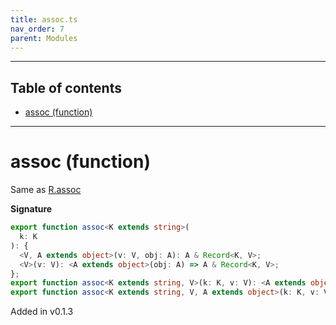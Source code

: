 ```yaml
---
title: assoc.ts
nav_order: 7
parent: Modules
---
```


---

<h2 class="text-delta">Table of contents</h2>

- [assoc (function)](#assoc-function)

---

# assoc (function)

Same as [R.assoc](https://ramdajs.com/docs/#assoc)

**Signature**

```ts
export function assoc<K extends string>(
  k: K
): {
  <V, A extends object>(v: V, obj: A): A & Record<K, V>;
  <V>(v: V): <A extends object>(obj: A) => A & Record<K, V>;
};
export function assoc<K extends string, V>(k: K, v: V): <A extends object>(obj: A) => A & Record<K, V>;
export function assoc<K extends string, V, A extends object>(k: K, v: V, obj: A): A & Record<K, V>; { ... }
```

Added in v0.1.3
